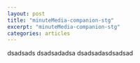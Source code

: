 ```yaml
---
layout: post
title: "minuteMedia-companion-stg"
excerpt: "minuteMedia-companion-stg"
categories: articles
---
```


<div class="apester-media" adunit="test2" data-media-id="5eafd07a9e9719be77a88f74" height="350"></div><script async src="https://static.stg.apester.com/js/sdk/latest/apester-sdk.js"></script>

dsadsads
dsadsadadsa
dsadsadasdsadsad
<div class="apester-media" adunit="test" data-media-id="5eafd1099e97196656a88f75" height="512"></div><script async src="https://static.stg.apester.com/js/sdk/latest/apester-sdk.js"></script>
